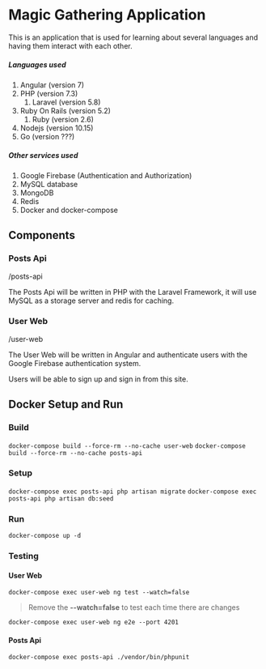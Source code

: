 # Magic Gathering Application

This is an application that is used for learning about several languages and having them interact with each other.

##### Languages used

1. Angular (version 7)
2. PHP (version 7.3)
   1. Laravel (version 5.8)
3. Ruby On Rails (version 5.2)
   1. Ruby (version 2.6)
4. Nodejs (version 10.15)
5. Go (version ???)

##### Other services used

1. Google Firebase (Authentication and Authorization)
2. MySQL database
3. MongoDB
4. Redis
5. Docker and docker-compose

## Components

### Posts Api

/posts-api

The Posts Api will be written in PHP with the Laravel Framework, it will use MySQL as a storage server and redis for caching.

### User Web

/user-web

The User Web will be written in Angular and authenticate users with the Google Firebase authentication system.

Users will be able to sign up and sign in from this site.

## Docker Setup and Run

### Build

`docker-compose build --force-rm --no-cache user-web`
`docker-compose build --force-rm --no-cache posts-api`

### Setup

`docker-compose exec posts-api php artisan migrate`
`docker-compose exec posts-api php artisan db:seed`

### Run

`docker-compose up -d`

### Testing

#### User Web

`docker-compose exec user-web ng test --watch=false`
> Remove the **--watch=false** to test each time there are changes

`docker-compose exec user-web ng e2e --port 4201`

#### Posts Api

`docker-compose exec posts-api ./vendor/bin/phpunit`
